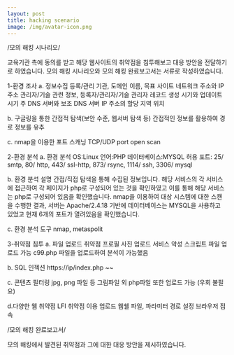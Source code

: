 ```yaml
---
layout: post
title: hacking scenario
image: /img/avatar-icon.png
---
```

/모의 해킹 시나리오/

교육기관 측에 동의를 받고 해당 웹사이트의 취약점을 침투해보고 대응 방안을 전달하기로 하였습니다.
모의 해킹 시나리오와 모의 해킹 완료보고서는 서류로 작성하였습니다.

1-환경 조사 
a. 정보수집
등록/관리 기관, 도메인 이름, 목표 사이트 네트워크 주소와 IP 주소
관리자/기술 관련 정보, 등록자/관리자/기술 관리자
레코드 생성 시기와 업데이트 시기
주 DNS 서버와 보조 DNS 서버
IP 주소의 할당 지역 위치

b. 구글링을 통한  간접적  탐색(보안 수준, 웹서버 탐색 등)
간접적인 정보를 활용하여 경로 정보를 유추

c. nmap을 이용한 포트 스캐닝
TCP/UDP port open scan

2-환경 분석
a. 환경 분석
OS:Linux 
언어:PHP 
데이터베이스:MYSQL 
허용 포트: 25/ smtp, 80/ http, 443/ ssl-http, 873/ rsync, 1114/ ssh, 3306/ mysql

b. 환경 분석 설명
간접/직접 탐색을 통해 수집된 정보입니다.
해당 서비스의 각 서비스에 접근하여 각 페이지가 php로 구성되어 있는 것을 확인하였고 이를 통해 해당 서비스는 php로 구성되어 있음을 확인했습니다.
nmap을 이용하여 대상 시스템에 대한 스캔을 수행한 결과, 서버는 Apache/2.4.18 기반에 데이터베이스는  MYSQL을 사용하고 있었고 현재 6개의 포트가 열려있음을 확인했습니다.

c. 환경 분석 도구
nmap, metaspolit

3-취약점 침투
a. 파일 업로드 취약점
프로필 사진 업로드 서비스 악성 스크립트 파일 업로드 가능
c99.php 파일을 업로드하여 분석이 가능했음

b. SQL 인젝션 https://ip/index.php ~~

c. 콘텐츠 필터링
jpg, png 파일 등 그림파일 외 php파일 또한 업로드 가능
(우회 불필요)

d.다양한 웹 취약점
 LFI 취약점 이용 업로드 웹쉘 파일, 파라미터 경로 설정 브라우저 접속

 /모의 해킹 완료보고서/

 모의 해킹에서 발견된 취약점과 그에 대한 대응 방안을 제시하였습니다.






